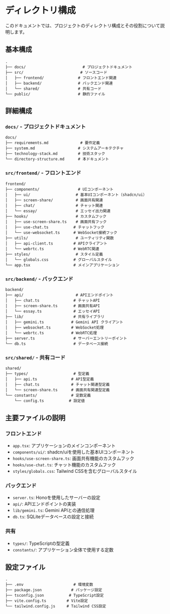 # ディレクトリ構成

このドキュメントでは、プロジェクトのディレクトリ構成とその役割について説明します。

## 基本構成

```
.
├── docs/                         # プロジェクトドキュメント
├── src/                         # ソースコード
│   ├── frontend/               # フロントエンド関連
│   ├── backend/                # バックエンド関連
│   └── shared/                 # 共有コード
└── public/                     # 静的ファイル
```

## 詳細構成

### `docs/` - プロジェクトドキュメント
```
docs/
├── requirements.md              # 要件定義
├── system.md                   # システムアーキテクチャ
├── technology-stack.md         # 技術スタック
└── directory-structure.md      # 本ドキュメント
```

### `src/frontend/` - フロントエンド
```
frontend/
├── components/                 # UIコンポーネント
│   ├── ui/                    # 基本UIコンポーネント（shadcn/ui）
│   ├── screen-share/          # 画面共有関連
│   ├── chat/                  # チャット関連
│   └── essay/                 # エッセイ出力関連
├── hooks/                     # カスタムフック
│   ├── use-screen-share.ts    # 画面共有フック
│   ├── use-chat.ts           # チャットフック
│   └── use-websocket.ts      # WebSocket接続フック
├── utils/                     # ユーティリティ関数
│   ├── api-client.ts         # APIクライアント
│   └── webrtc.ts             # WebRTC関連
├── styles/                    # スタイル定義
│   └── globals.css           # グローバルスタイル
└── app.tsx                   # メインアプリケーション
```

### `src/backend/` - バックエンド
```
backend/
├── api/                       # APIエンドポイント
│   ├── chat.ts               # チャットAPI
│   ├── screen-share.ts       # 画面共有API
│   └── essay.ts              # エッセイAPI
├── lib/                      # 共有ライブラリ
│   ├── gemini.ts            # Gemini API クライアント
│   ├── websocket.ts         # WebSocket処理
│   └── webrtc.ts            # WebRTC処理
├── server.ts                 # サーバーエントリーポイント
└── db.ts                     # データベース接続
```

### `src/shared/` - 共有コード
```
shared/
├── types/                    # 型定義
│   ├── api.ts               # API型定義
│   ├── chat.ts              # チャット関連型定義
│   └── screen-share.ts      # 画面共有関連型定義
└── constants/               # 定数定義
    └── config.ts           # 設定値
```

## 主要ファイルの説明

### フロントエンド

- `app.tsx`: アプリケーションのメインコンポーネント
- `components/ui/`: shadcn/uiを使用した基本UIコンポーネント
- `hooks/use-screen-share.ts`: 画面共有機能のカスタムフック
- `hooks/use-chat.ts`: チャット機能のカスタムフック
- `styles/globals.css`: Tailwind CSSを含むグローバルスタイル

### バックエンド

- `server.ts`: Honoを使用したサーバーの設定
- `api/`: APIエンドポイントの実装
- `lib/gemini.ts`: Gemini APIとの通信処理
- `db.ts`: SQLiteデータベースの設定と接続

### 共有

- `types/`: TypeScriptの型定義
- `constants/`: アプリケーション全体で使用する定数

## 設定ファイル

```
.
├── .env                      # 環境変数
├── package.json             # パッケージ設定
├── tsconfig.json           # TypeScript設定
├── vite.config.ts         # Vite設定
└── tailwind.config.js     # Tailwind CSS設定
```
